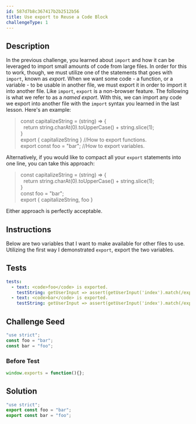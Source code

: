 ```yaml
---
id: 587d7b8c367417b2b2512b56
title: Use export to Reuse a Code Block
challengeType: 1
---
```


## Description
<section id='description'>
In the previous challenge, you learned about <code>import</code> and how it can be leveraged to import small amounts of code from large files. In order for this to work, though, we must utilize one of the statements that goes with <code>import</code>, known as <dfn>export</dfn>. When we want some code - a function, or a variable - to be usable in another file, we must export it in order to import it into another file. Like <code>import</code>, <code>export</code> is a non-browser feature.
The following is what we refer to as a <dfn>named export</dfn>. With this, we can import any code we export into another file with the <code>import</code> syntax you learned in the last lesson. Here's an example:
<blockquote>const capitalizeString = (string) => {<br>&nbsp;&nbsp;return string.charAt(0).toUpperCase() + string.slice(1);<br>}<br>export { capitalizeString } //How to export functions.<br>export const foo = "bar"; //How to export variables.</blockquote>
Alternatively, if you would like to compact all your <code>export</code> statements into one line, you can take this approach:
<blockquote>const capitalizeString = (string) => {<br>&nbsp;&nbsp;return string.charAt(0).toUpperCase() + string.slice(1);<br>}<br>const foo = "bar";<br>export { capitalizeString, foo }</blockquote>
Either approach is perfectly acceptable.
</section>

## Instructions
<section id='instructions'>
Below are two variables that I want to make available for other files to use. Utilizing the first way I demonstrated <code>export</code>, export the two variables.
</section>

## Tests
<section id='tests'>

```yml
tests:
  - text: <code>foo</code> is exported.
    testString: getUserInput => assert(getUserInput('index').match(/export\s+const\s+foo\s*=\s*"bar"/g), '<code>foo</code> is exported.');
  - text: <code>bar</code> is exported.
    testString: getUserInput => assert(getUserInput('index').match(/export\s+const\s+bar\s*=\s*"foo"/g), '<code>bar</code> is exported.');

```

</section>

## Challenge Seed
<section id='challengeSeed'>

<div id='js-seed'>

```js
"use strict";
const foo = "bar";
const bar = "foo";
```

</div>

### Before Test
<div id='js-setup'>

```js
window.exports = function(){};
```

</div>


</section>

## Solution
<section id='solution'>

```js
"use strict";
export const foo = "bar";
export const bar = "foo";
```
</section>
